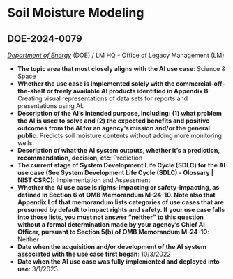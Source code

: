# Soil Moisture Modeling
## DOE-2024-0079
_[Department of Energy](<../3_agency/Department of Energy.md>)_ (DOE) / LM HQ - Office of Legacy Management (LM)


+ **The topic area that most closely aligns with the AI use case**: Science & Space
+ **Whether the use case is implemented solely with the commercial-off-the-shelf or freely available AI products identified in Appendix B**: Creating visual representations of data sets for reports and presentations using AI.
+ **Description of the AI’s intended purpose, including: (1) what problem the AI is used to solve and (2) the expected benefits and positive outcomes from the AI for an agency’s mission and/or the general public**: Predicts soil moisture contents without adding more monitoring wells.
+ **Description of what the AI system outputs, whether it’s a prediction, recommendation, decision, etc**: Prediction
+ **The current stage of System Development Life Cycle (SDLC) for the AI use case (See System Development Life Cycle (SDLC) - Glossary | NIST CSRC)**: Implementation and Assessment
+ **Whether the AI use case is rights-impacting or safety-impacting, as defined in Section 6 of OMB Memorandum M-24-10. Note also that Appendix I of that memorandum lists categories of use cases that are presumed by default to impact rights and safety. If your use case falls into those lists, you must not answer “neither” to this question without a formal determination made by your agency’s Chief AI Officer, pursuant to Section 5(b) of OMB Memorandum M-24-10**: Neither
+ **Date when the acquisition and/or development of the AI system associated with the use case first began**: 10/3/2022
+ **Date when the AI use case was fully implemented and deployed into use**: 3/1/2023